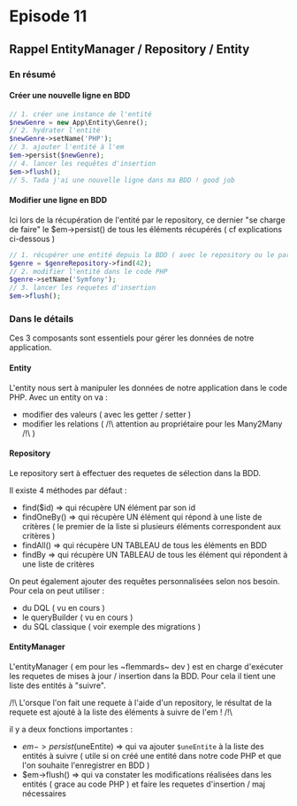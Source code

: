 # Episode 11

## Rappel EntityManager / Repository / Entity

### En résumé

#### Créer une nouvelle ligne en BDD

```php
// 1. créer une instance de l'entité
$newGenre = new App\Entity\Genre();
// 2. hydrater l'entité
$newGenre->setName('PHP');
// 3. ajouter l'entité à l'em
$em->persist($newGenre);
// 4. lancer les requêtes d'insertion
$em->flush();
// 5. Tada j'ai une nouvelle ligne dans ma BDD ! good job
```

#### Modifier une ligne en BDD

Ici lors de la récupération de l'entité par le repository, ce dernier "se charge de faire" le $em->persist() de tous les éléments récupérés ( cf explications ci-dessous )

```php
// 1. récupérer une entité depuis la BDD ( avec le repository ou le paramConverter si on est dans un controller )
$genre = $genreRepository->find(42);
// 2. modifier l'entité dans le code PHP
$genre->setName('Symfony');
// 3. lancer les requetes d'insertion
$em->flush();
```

### Dans le détails

Ces 3 composants sont essentiels pour gérer les données de notre application.

#### Entity

L'entity nous sert à manipuler les données de notre application dans le code PHP.
Avec un entity on va :

- modifier des valeurs ( avec les getter / setter )
- modifier les relations ( /!\ attention au propriétaire pour les Many2Many /!\ )

#### Repository

Le repository sert à effectuer des requetes de sélection dans la BDD.

Il existe 4 méthodes par défaut :

- find($id) => qui récupère UN élément par son id
- findOneBy() => qui récupère UN élément qui répond à une liste de critères ( le premier de la liste si plusieurs éléments correspondent aux critères )
- findAll() => qui récupère UN TABLEAU de tous les éléments en BDD
- findBy =>  qui récupère UN TABLEAU de tous les élément qui répondent à une liste de critères

On peut également ajouter des requêtes personnalisées selon nos besoin.
Pour cela on peut utiliser :

- du DQL ( vu en cours )
- le queryBuilder ( vu en cours )
- du SQL classique ( voir exemple des migrations )

#### EntityManager

L'entityManager ( em pour les ~flemmards~ dev ) est en charge d'exécuter les requetes de mises à jour / insertion dans la BDD.
Pour cela il tient une liste des entités à "suivre".

/!\ L'orsque l'on fait une requete à l'aide d'un repository, le résultat de la requete est ajouté à la liste des éléments à suivre de l'em ! /!\

il y a deux fonctions importantes :

- $em->persist($uneEntite) => qui va ajouter `$uneEntite` à la liste des entités à suivre ( utile si on créé une entité dans notre code PHP et que l'on souhaite l'enregistrer en BDD )
- $em->flush() => qui va constater les modifications réalisées dans les entités ( grace au code PHP ) et faire les requetes d'insertion / maj nécessaires
